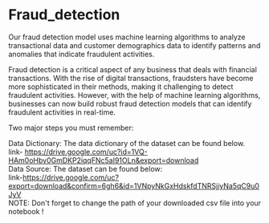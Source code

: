 # Fraud_detection
Our fraud detection model uses machine learning algorithms to analyze transactional data and customer demographics data to identify patterns and anomalies that indicate fraudulent activities.


Fraud detection is a critical aspect of any business that deals with financial transactions. With the rise of digital transactions, fraudsters have become more sophisticated in their methods, making it challenging to detect fraudulent activities. However, with the help of machine learning algorithms, businesses can now build robust fraud detection models that can identify fraudulent activities in real-time.


Two major steps you must remember:

Data Dictionary: The data dictionary of the dataset can be found below.<br>
link- https://drive.google.com/uc?id=1VQ-HAm0oHbv0GmDKP2iqqFNc5aI91OLn&export=download
<br>
Data Source: The dataset can be found below:<br>
link-https://drive.google.com/uc?export=download&confirm=6gh6&id=1VNpyNkGxHdskfdTNRSjjyNa5qC9u0JyV
<br>
NOTE: Don't forget to change the path of your downloaded csv file into your notebook !
